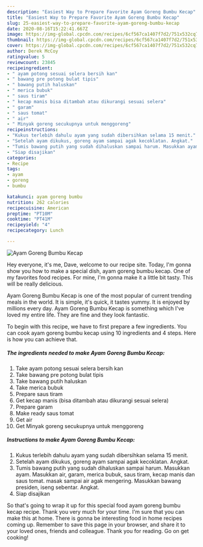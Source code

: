 ```yaml
---
description: "Easiest Way to Prepare Favorite Ayam Goreng Bumbu Kecap"
title: "Easiest Way to Prepare Favorite Ayam Goreng Bumbu Kecap"
slug: 25-easiest-way-to-prepare-favorite-ayam-goreng-bumbu-kecap
date: 2020-08-16T15:22:41.667Z
image: https://img-global.cpcdn.com/recipes/6cf567ca1407f7d2/751x532cq70/ayam-goreng-bumbu-kecap-foto-resep-utama.jpg
thumbnail: https://img-global.cpcdn.com/recipes/6cf567ca1407f7d2/751x532cq70/ayam-goreng-bumbu-kecap-foto-resep-utama.jpg
cover: https://img-global.cpcdn.com/recipes/6cf567ca1407f7d2/751x532cq70/ayam-goreng-bumbu-kecap-foto-resep-utama.jpg
author: Derek McCoy
ratingvalue: 5
reviewcount: 23845
recipeingredient:
- " ayam potong sesuai selera bersih kan"
- " bawang pre potong bulat tipis"
- " bawang putih haluskan"
- " merica bubuk"
- " saus tiram"
- " kecap manis bisa ditambah atau dikurangi sesuai selera"
- " garam"
- " saus tomat"
- " air"
- " Minyak goreng secukupnya untuk menggoreng"
recipeinstructions:
- "Kukus terlebih dahulu ayam yang sudah dibersihkan selama 15 menit."
- "Setelah ayam dikukus, goreng ayam sampai agak kecoklatan. Angkat."
- "Tumis bawang putih yang sudah dihaluskan sampai harum. Masukkan ayam. Masukkan air, garam, merica bubuk, saus tiram, kecap manis dan saus tomat. masak sampai air agak mengering. Masukkan bawang presiden, iseng sebentar. Angkat."
- "Siap disajikan"
categories:
- Recipe
tags:
- ayam
- goreng
- bumbu

katakunci: ayam goreng bumbu 
nutrition: 262 calories
recipecuisine: American
preptime: "PT10M"
cooktime: "PT41M"
recipeyield: "4"
recipecategory: Lunch

---
```



![Ayam Goreng Bumbu Kecap](https://img-global.cpcdn.com/recipes/6cf567ca1407f7d2/751x532cq70/ayam-goreng-bumbu-kecap-foto-resep-utama.jpg)

Hey everyone, it's me, Dave, welcome to our recipe site. Today, I'm gonna show you how to make a special dish, ayam goreng bumbu kecap. One of my favorites food recipes. For mine, I'm gonna make it a little bit tasty. This will be really delicious.



Ayam Goreng Bumbu Kecap is one of the most popular of current trending meals in the world. It is simple, it's quick, it tastes yummy. It is enjoyed by millions every day. Ayam Goreng Bumbu Kecap is something which I've loved my entire life. They are fine and they look fantastic.


To begin with this recipe, we have to first prepare a few ingredients. You can cook ayam goreng bumbu kecap using 10 ingredients and 4 steps. Here is how you can achieve that.

<!--inarticleads1-->

##### The ingredients needed to make Ayam Goreng Bumbu Kecap:

1. Take  ayam potong sesuai selera bersih kan
1. Take  bawang pre potong bulat tipis
1. Take  bawang putih haluskan
1. Take  merica bubuk
1. Prepare  saus tiram
1. Get  kecap manis (bisa ditambah atau dikurangi sesuai selera)
1. Prepare  garam
1. Make ready  saus tomat
1. Get  air
1. Get  Minyak goreng secukupnya untuk menggoreng




<!--inarticleads2-->

##### Instructions to make Ayam Goreng Bumbu Kecap:

1. Kukus terlebih dahulu ayam yang sudah dibersihkan selama 15 menit.
1. Setelah ayam dikukus, goreng ayam sampai agak kecoklatan. Angkat.
1. Tumis bawang putih yang sudah dihaluskan sampai harum. Masukkan ayam. Masukkan air, garam, merica bubuk, saus tiram, kecap manis dan saus tomat. masak sampai air agak mengering. Masukkan bawang presiden, iseng sebentar. Angkat.
1. Siap disajikan




So that's going to wrap it up for this special food ayam goreng bumbu kecap recipe. Thank you very much for your time. I'm sure that you can make this at home. There is gonna be interesting food in home recipes coming up. Remember to save this page in your browser, and share it to your loved ones, friends and colleague. Thank you for reading. Go on get cooking!
